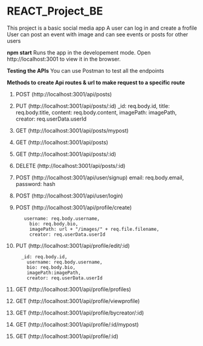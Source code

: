 # REACT_Project_BE

This project is a basic social media app
A user can log in and create a frofile
User can post an event with image and can see events or posts for other users 

**npm start**
Runs the app in the developement mode.
Open http://localhost:3001 to view it in the browser.

**Testing the APIs**
You can use Postman to test all the endpoints

**Methods to create Api routes & url to make request to a specific route**

1. POST (http://localhost:3001/api/posts)

2. PUT (http://localhost:3001/api/posts/:id)
 _id: req.body.id,
            title: req.body.title,
            content: req.body.content,
            imagePath: imagePath,
            creator: req.userData.userId

3. GET (http://localhost:3001/api/posts/mypost)

4. GET (http://localhost:3001/api/posts)

5. GET (http://localhost:3001/api/posts/:id)

6. DELETE (http://localhost:3001/api/posts/:id)

7. POST (http://localhost:3001/api/user/signup)
    email: req.body.email,
            password: hash
            
8. POST (http://localhost:3001/api/user/login)

9. POST (http://localhost:3001/api/profile/create)

          username: req.body.username,
            bio: req.body.bio,
            imagePath: url + "/images/" + req.file.filename,
            creator: req.userData.userId
            
10. PUT (http://localhost:3001/api/profile/edit/:id)

          _id: req.body.id,
            username: req.body.username,
            bio: req.body.bio,
            imagePath:imagePath,
            creator: req.userData.userId

11. GET (http://localhost:3001/api/profile/profiles)

12.  GET (http://localhost:3001/api/profile/viewprofile)

13.   GET (http://localhost:3001/api/profile/bycreator/:id)

14.  GET (http://localhost:3001/api/profile/:id/mypost)

15.  GET (http://localhost:3001/api/profile/:id)

